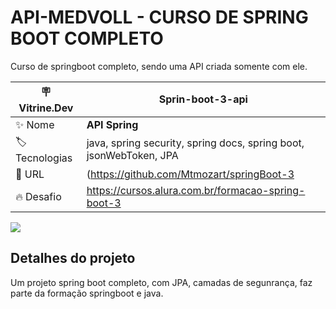 # API-MEDVOLL - CURSO DE SPRING BOOT COMPLETO

Curso de springboot completo, sendo uma API criada somente com ele.

| :placard: Vitrine.Dev |  Sprin-boot-3-api   |
| -------------  | --- |
| :sparkles: Nome        | **API Spring**
| :label: Tecnologias | java, spring security, spring docs, spring boot, jsonWebToken, JPA
| :rocket: URL         | (https://github.com/Mtmozart/springBoot-3
| :fire: Desafio     | https://cursos.alura.com.br/formacao-spring-boot-3

<!-- Inserir imagem com a #vitrinedev ao final do link -->
![]([https://via.placeholder.com/1200x500.png?text=imagem+lindona+do+meu+projeto](https://camo.githubusercontent.com/c7ff5b3e7cf2fc1aae6036c183d41b13189839c9896e1c7a6ebac07e735f07e4/68747470733a2f2f6d656469612e646973636f72646170702e6e65742f6174746163686d656e74732f3436373139353731343734353636333439382f313139373233353638313139303232383132392f737072696e672d626f6f742e6a7065673f65783d36356261383739642669733d363561383132396426686d3d38353930306133363536626261633939653332626439323937306333643238653436326662343730626465646563616662326264626233373966336436373464263d26666f726d61743d776562702376697472696e65646576)https://camo.githubusercontent.com/c7ff5b3e7cf2fc1aae6036c183d41b13189839c9896e1c7a6ebac07e735f07e4/68747470733a2f2f6d656469612e646973636f72646170702e6e65742f6174746163686d656e74732f3436373139353731343734353636333439382f313139373233353638313139303232383132392f737072696e672d626f6f742e6a7065673f65783d36356261383739642669733d363561383132396426686d3d38353930306133363536626261633939653332626439323937306333643238653436326662343730626465646563616662326264626233373966336436373464263d26666f726d61743d776562702376697472696e65646576#vitrinedev)

## Detalhes do projeto

Um projeto spring boot completo, com JPA, camadas de segunrança, faz parte da formação springboot e java.
